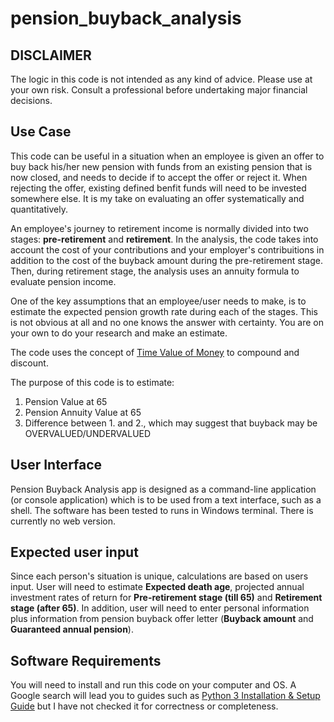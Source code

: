 # pension_buyback_analysis

## DISCLAIMER

The logic in this code is not intended as any kind of advice. Please use at your own risk.
Consult a professional before undertaking major financial decisions.

## Use Case

This code can be useful in a situation when an employee is given an offer to buy back his/her new pension with funds from an existing pension that is now closed, and needs to decide if to accept the offer or reject it. When rejecting the offer, existing defined benfit funds will need to be invested somewhere else. It is my take on evaluating an offer systematically and quantitatively.  

An employee's journey to retirement income is normally divided into two stages: **pre-retirement** and **retirement**. In the analysis, the code takes into account the cost of your contributions and your employer's contribuitions in addition to the cost of the buyback amount during the pre-retirement stage. Then, during retirement stage, the analysis uses an annuity formula to evaluate pension income.

One of the key assumptions that an employee/user needs to make, is to estimate the expected pension growth rate during each of the stages. This is not obvious at all and no one knows the answer with certainty. You are on your own to do your research and make an estimate.

The code uses the concept of [Time Value of Money](https://www.investopedia.com/terms/t/timevalueofmoney.asp) to compound and discount.

The purpose of this code is to estimate:

1. Pension Value at 65
2. Pension Annuity Value at 65
3. Difference between 1. and 2., which may suggest that buyback may be OVERVALUED/UNDERVALUED  

## User Interface

Pension Buyback Analysis app is designed as a command-line application (or console application) which is to be used from a text interface, such as a shell.
The software has been tested to runs in Windows terminal. There is currently no web version.

## Expected user input

Since each person's situation is unique, calculations are based on users input. User will need to estimate **Expected death age**, projected annual investment rates of return for **Pre-retirement stage (till 65)** and **Retirement stage (after 65)**. In addition, user will need to enter personal information plus information from pension buyback offer letter (**Buyback amount** and **Guaranteed annual pension**).

## Software Requirements

You will need to install and run this code on your computer and OS. A Google search will lead you to guides such as [Python 3 Installation & Setup Guide](https://realpython.com/installing-python/) but I  have not checked it for correctness or completeness.
